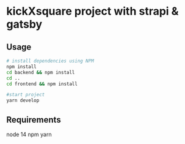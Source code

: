 # kickXsquare project with strapi & gatsby

## Usage

```bash
# install dependencies using NPM
npm install
cd backend && npm install
cd ..
cd frontend && npm install 

#start project
yarn develop
```

## Requirements
node 14 
npm 
yarn 
